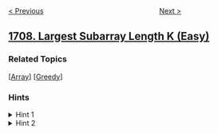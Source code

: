 <!--|This file generated by command(leetcode description); DO NOT EDIT.    |-->
<!--+----------------------------------------------------------------------+-->
<!--|@author    openset <openset.wang@gmail.com>                           |-->
<!--|@link      https://github.com/openset                                 |-->
<!--|@home      https://github.com/openset/leetcode                        |-->
<!--+----------------------------------------------------------------------+-->

[< Previous](../maximum-xor-with-an-element-from-array "Maximum XOR With an Element From Array")
　　　　　　　　　　　　　　　　
[Next >](../biggest-window-between-visits "Biggest Window Between Visits")

## [1708. Largest Subarray Length K (Easy)](https://leetcode.com/problems/largest-subarray-length-k "长度为 K 的最大子数组")



### Related Topics
  [[Array](../../tag/array/README.md)]
  [[Greedy](../../tag/greedy/README.md)]

### Hints
<details>
<summary>Hint 1</summary>
Search for the largest integer in the range [0, n - k]
</details>

<details>
<summary>Hint 2</summary>
This integer is the first element in the subarray. You should take it with the k - 1 elements after it.
</details>
